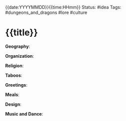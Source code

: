 {{date:YYYYMMDD}}{{time:HHmm}}
Status: #idea
Tags: #dungeons_and_dragons #lore #culture

# {{title}}

**Geography**:

**Organization**:

**Religion**:

**Taboos**:

**Greetings**:

**Meals**:

**Design**:

**Music and Dance**:
